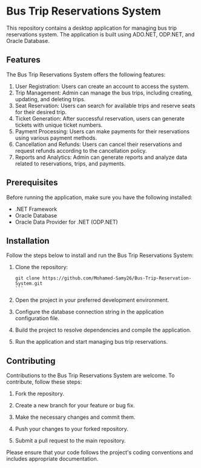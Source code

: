 # Bus Trip Reservations System

This repository contains a desktop application for managing bus trip reservations system. The application is built using ADO.NET, ODP.NET, and Oracle Database.

## Features

The Bus Trip Reservations System offers the following features:

1. User Registration: Users can create an account to access the system.
2. Trip Management: Admin can manage the bus trips, including creating, updating, and deleting trips.
3. Seat Reservation: Users can search for available trips and reserve seats for their desired trip.
4. Ticket Generation: After successful reservation, users can generate tickets with unique ticket numbers.
5. Payment Processing: Users can make payments for their reservations using various payment methods.
6. Cancellation and Refunds: Users can cancel their reservations and request refunds according to the cancellation policy.
7. Reports and Analytics: Admin can generate reports and analyze data related to reservations, trips, and payments.

## Prerequisites

Before running the application, make sure you have the following installed:

- .NET Framework
- Oracle Database
- Oracle Data Provider for .NET (ODP.NET)

## Installation

Follow the steps below to install and run the Bus Trip Reservations System:

1. Clone the repository:

   ````shell
   git clone https://github.com/Mohamed-Samy26/Bus-Trip-Reservation-System.git
   ```

2. Open the project in your preferred development environment.

3. Configure the database connection string in the application configuration file.

4. Build the project to resolve dependencies and compile the application.

5. Run the application and start managing bus trip reservations.

## Contributing

Contributions to the Bus Trip Reservations System are welcome. To contribute, follow these steps:

1. Fork the repository.

2. Create a new branch for your feature or bug fix.

3. Make the necessary changes and commit them.

4. Push your changes to your forked repository.

5. Submit a pull request to the main repository.

Please ensure that your code follows the project's coding conventions and includes appropriate documentation.
